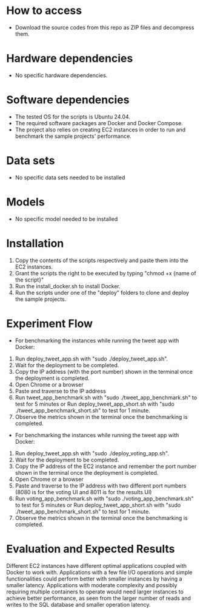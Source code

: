 # How to access
* Download the source codes from this repo as ZIP files and decompress them.

# Hardware dependencies
* No specific hardware dependencies.

# Software dependencies
* The tested OS for the scripts is Ubuntu 24.04.
* The required software packages are Docker and Docker Compose.
*  The project also relies on creating EC2 instances in order to run and benchmark the sample projects' performance. 

# Data sets
* No specific data sets needed to be installed 

# Models
* No specific model needed to be installed 

# Installation
1. Copy the contents of the scripts respectively and paste them into the EC2 instances.
2. Grant the scripts the right to be executed by typing "chmod +x {name of the script}"
3. Run the install_docker.sh to install Docker.
4. Run the scripts under one of the "deploy" folders to clone and deploy the sample projects.

# Experiment Flow
* For benchmarking the instances while running the tweet app with Docker:
1. Run deploy_tweet_app.sh with "sudo ./deploy_tweet_app.sh".
2. Wait for the deployment to be completed.
3. Copy the IP address (with the port number) shown in the terminal once the deployment is completed.
4. Open Chrome or a browser
5. Paste and traverse to the IP address
6. Run tweet_app_benchmark.sh with "sudo ./tweet_app_benchmark.sh" to test for 5 minutes or Run deploy_tweet_app_short.sh with "sudo ./tweet_app_benchmark_short.sh" to test for 1 minute.
7. Observe the metrics shown in the terminal once the benchmarking is completed.

* For benchmarking the instances while running the tweet app with Docker:
1. Run deploy_tweet_app.sh with "sudo ./deploy_voting_app.sh".
2. Wait for the deployment to be completed.
3. Copy the IP address of the EC2 instance and remember the port number shown in the terminal once the deployment is completed.
4. Open Chrome or a browser
5. Paste and traverse to the IP address with two different port numbers (8080 is for the voting UI and 8011 is for the results UI)
6. Run voting_app_benchmark.sh with "sudo ./voting_app_benchmark.sh" to test for 5 minutes or Run deploy_tweet_app_short.sh with "sudo ./tweet_app_benchmark_short.sh" to test for 1 minute.
7. Observe the metrics shown in the terminal once the benchmarking is completed.
   
# Evaluation and Expected Results
Different EC2 instances have different optimal applications coupled with Docker to work with. 
Applications with a few file I/O operations and simple functionalities could perform better with smaller instances by having a smaller latency.
Applications with moderate complexity and possibly requiring multiple containers to operate would need larger instances to achieve better performance, as seen from the larger number of reads and writes to the SQL database and smaller operation latency.
